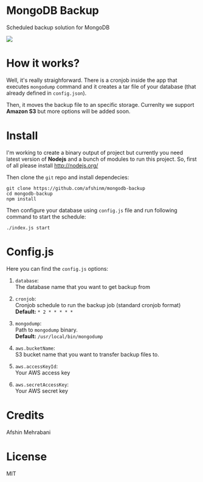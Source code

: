 # MongoDB Backup
Scheduled backup solution for MongoDB  

<img src='http://i.giphy.com/sIIhZliB2McAo.gif' />

# How it works?
Well, it's really straighforward. There is a cronjob inside the app that executes `mongodump` command and it creates a tar file of your database (that already defined in `config.json`). 

Then, it moves the backup file to an specific storage. Currenlty we support **Amazon S3** but more options will be added soon.

# Install

I'm working to create a binary output of project but currently you need latest version of **Nodejs** and a bunch of modules to run this project. So, first of all please install http://nodejs.org/

Then clone the `git` repo and install dependecies:

```
git clone https://github.com/afshinm/mongodb-backup
cd mongodb-backup
npm install
```

Then configure your database using `config.js` file and run following command to start the schedule:

```
./index.js start
```

# Config.js

Here you can find the `config.js` options:

1. `database`:  
   The database name that you want to get backup from  

2. `cronjob`:  
   Cronjob schedule to run the backup job (standard cronjob format)  
   **Default:** `* 2 * * * * *`

3. `mongodump`:  
   Path to `mongodump` binary.  
   **Default:** `/usr/local/bin/mongodump`

4. `aws.bucketName`:  
   S3 bucket name that you want to transfer backup files to.

5. `aws.accessKeyId`:  
   Your AWS access key

6. `aws.secretAccessKey`:  
   Your AWS secret key


# Credits
Afshin Mehrabani

# License
MIT
